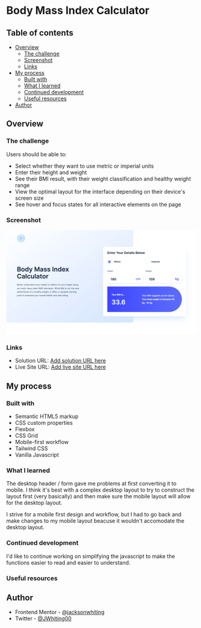# Body Mass Index Calculator

## Table of contents

-  [Overview](#overview)
   -  [The challenge](#the-challenge)
   -  [Screenshot](#screenshot)
   -  [Links](#links)
-  [My process](#my-process)
   -  [Built with](#built-with)
   -  [What I learned](#what-i-learned)
   -  [Continued development](#continued-development)
   -  [Useful resources](#useful-resources)
-  [Author](#author)

## Overview

### The challenge

Users should be able to:

-  Select whether they want to use metric or imperial units
-  Enter their height and weight
-  See their BMI result, with their weight classification and healthy weight range
-  View the optimal layout for the interface depending on their device's screen size
-  See hover and focus states for all interactive elements on the page

### Screenshot

![](./src/assets/images/bmi-calculator-screenshot.png)

### Links

-  Solution URL: [Add solution URL here](https://your-solution-url.com)
-  Live Site URL: [Add live site URL here](https://your-live-site-url.com)

## My process

### Built with

-  Semantic HTML5 markup
-  CSS custom properties
-  Flexbox
-  CSS Grid
-  Mobile-first workflow
-  Tailwind CSS
-  Vanilla Javascript

### What I learned

The desktop header / form gave me problems at first converting it to mobile. I think it's best with a complex desktop layout to try to construct the layout first (very basically) and then make sure the mobile layout will allow for the desktop layout.

I strive for a mobile first design and workflow, but I had to go back and make changes to my mobile layout beacuse it wouldn't accomodate the desktop layout.

### Continued development

I'd like to continue working on simplifying the javascript to make the functions easier to read and easier to understand.

### Useful resources

## Author

-  Frontend Mentor - [@jacksonwhiting](https://www.frontendmentor.io/profile/jacksonwhiting)
-  Twitter - [@JWhiting00](https://www.twitter.com/JWhiting0)
